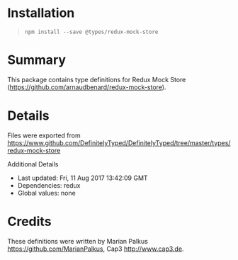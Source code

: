 # Installation
> `npm install --save @types/redux-mock-store`

# Summary
This package contains type definitions for Redux Mock Store (https://github.com/arnaudbenard/redux-mock-store).

# Details
Files were exported from https://www.github.com/DefinitelyTyped/DefinitelyTyped/tree/master/types/redux-mock-store

Additional Details
 * Last updated: Fri, 11 Aug 2017 13:42:09 GMT
 * Dependencies: redux
 * Global values: none

# Credits
These definitions were written by Marian Palkus <https://github.com/MarianPalkus>, Cap3 <http://www.cap3.de>.
